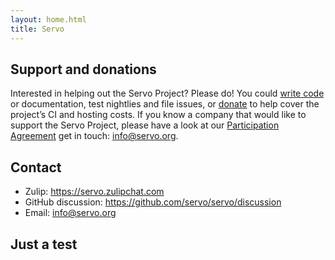 ```yaml
---
layout: home.html
title: Servo
---
```


## Support and donations

Interested in helping out the Servo Project? Please do! You could [write code](https://github.com/servo/servo/)
or documentation, test nightlies and file issues, or [donate](https://crowdfunding.lfx.linuxfoundation.org/projects/servo)
to help cover the project’s CI and hosting costs. If you know a company that would like to
support the Servo Project, please have a look at our [Participation Agreement](governance/participation-agreement.pdf)
get in touch: <a href="mailto:info@servo.org">info@servo.org</a>.

## Contact

* Zulip: <https://servo.zulipchat.com>
* GitHub discussion: <https://github.com/servo/servo/discussion>
* Email: <info@servo.org>

## Just a test
